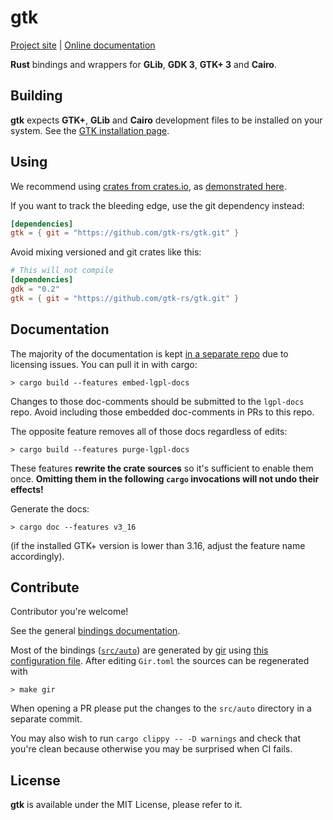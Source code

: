 # gtk 

[Project site](http://gtk-rs.org/) | [Online documentation](https://gtk-rs.org/docs-src/)

__Rust__ bindings and wrappers for __GLib__, __GDK 3__, __GTK+ 3__  and __Cairo__.

## Building

__gtk__ expects __GTK+__, __GLib__ and __Cairo__ development files to be installed on your system.
See the [GTK installation page](https://www.gtk.org/docs/installations/).

## Using

We recommend using [crates from crates.io](https://crates.io/keywords/gtk-rs),
as [demonstrated here](http://gtk-rs.org/#using).

If you want to track the bleeding edge, use the git dependency instead:

```toml
[dependencies]
gtk = { git = "https://github.com/gtk-rs/gtk.git" }
```

Avoid mixing versioned and git crates like this:

```toml
# This will not compile
[dependencies]
gdk = "0.2"
gtk = { git = "https://github.com/gtk-rs/gtk.git" }
```

## Documentation

The majority of the documentation is kept [in a separate repo][gtk-md] due to
licensing issues. You can pull it in with cargo:

```shell
> cargo build --features embed-lgpl-docs
```

Changes to those doc-comments should be submitted to the `lgpl-docs` repo. Avoid
including those embedded doc-comments in PRs to this repo.

The opposite feature removes all of those docs regardless of edits:

```shell
> cargo build --features purge-lgpl-docs
```

These features **rewrite the crate sources** so it's sufficient to enable them
once. **Omitting them in the following `cargo` invocations will not undo their
effects!**

Generate the docs:

```shell
> cargo doc --features v3_16
```

(if the installed GTK+ version is lower than 3.16, adjust the feature name accordingly).

[gtk-md]: https://github.com/gtk-rs/lgpl-docs/blob/master/README.md

## Contribute

Contributor you're welcome!

See the general [bindings documentation](http://gtk-rs.org/docs/glib/).

Most of the bindings ([`src/auto`](src/auto)) are generated by [gir](https://github.com/gtk-rs/gir) using [this configuration file](Gir.toml). After editing `Gir.toml` the sources can be regenerated with

```shell
> make gir
```

When opening a PR please put the changes to the `src/auto` directory in a separate commit.

You may also wish to run `cargo clippy -- -D warnings` and check that you're clean because
otherwise you may be surprised when CI fails.

## License

__gtk__ is available under the MIT License, please refer to it.
